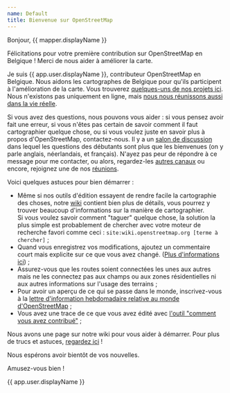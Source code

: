 ```yaml
---
name: Default
title: Bienvenue sur OpenStreetMap
---
```


Bonjour, {{ mapper.displayName }}

Félicitations pour votre première contribution sur OpenStreetMap en Belgique ! Merci de nous aider à améliorer la carte.

Je suis {{ app.user.displayName }}, contributeur OpenStreetMap en Belgique. Nous aidons les cartographes de Belgique pour qu'ils participent à l'amélioration de la carte. Vous trouverez [quelques-uns de nos projets ici](https://openstreetmap.be/fr/projects.html). Nous n'existons pas uniquement en ligne, mais [nous nous réunissons aussi dans la vie réelle](https://openstreetmap.be/fr/category/event.html).

Si vous avez des questions, nous pouvons vous aider : si vous pensez avoir fait une erreur, si vous n'êtes pas certain de savoir comment il faut cartographier quelque chose, ou si vous voulez juste en savoir plus à propos d'OpenStreetMap, contactez-nous. Il y a un [salon de discussion](https://app.element.io/#/room/#osmbe:matrix.org) dans lequel les questions des débutants sont plus que les bienvenues (on y parle anglais, néerlandais, et français). N'ayez pas peur de répondre à ce message pour me contacter, ou alors, regardez-les [autres canaux](https://openstreetmap.be/fr/contact.html) ou encore, rejoignez une de nos [réunions](https://www.meetup.com/OpenStreetMap-Belgium/).

Voici quelques astuces pour bien démarrer :

* Même si nos outils d'édition essayent de rendre facile la cartographie des choses, notre [wiki](https://wiki.openstreetmap.org/wiki/) contient bien plus de détails, vous pourrez y trouver beaucoup d'informations sur la manière de cartographier.  
Si vous voulez savoir comment "taguer" quelque chose, la solution la plus simple est probablement de chercher avec votre moteur de recherche favori comme ceci : `site:wiki.openstreetmap.org [terme à chercher]` ;
* Quand vous enregistrez vos modifications, ajoutez un commentaire court mais explicite sur ce que vous avez changé. ([Plus d'informations ici](https://wiki.openstreetmap.org/wiki/Good_changeset_comments)) ;
* Assurez-vous que les routes soient connectées les unes aux autres mais ne les connectez pas aux champs ou aux zones résidentielles ni aux autres informations sur l'usage des terrains ;
* Pour avoir un aperçu de ce qui se passe dans le monde, inscrivez-vous à la [lettre d'information hebdomadaire relative au monde d'OpenStreetMap](https://weeklyosm.eu/fr/) ;
* Vous avez une trace de ce que vous avez édité avec [l'outil "comment vous avez contribué"](https://hdyc.neis-one.org/) ;

Nous avons une page sur notre wiki pour vous aider à démarrer. Pour plus de trucs et astuces, [regardez ici](https://wiki.openstreetmap.org/wiki/WikiProject_Belgium/Beginner) !

Nous espérons avoir bientôt de vos nouvelles.

Amusez-vous bien !

{{ app.user.displayName }}
